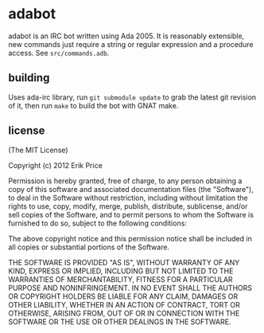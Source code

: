 # adabot

adabot is an IRC bot written using Ada 2005. It is reasonably
extensible, new commands just require a string or regular expression
and a procedure access. See `src/commands.adb`.

## building

Uses ada-irc library, run `git submodule update` to grab the latest
git revision of it, then run `make` to build the bot with GNAT make.

## license
(The MIT License)

Copyright (c) 2012 Erik Price

Permission is hereby granted, free of charge, to any person obtaining
a copy of this software and associated documentation files (the
"Software"), to deal in the Software without restriction, including
without limitation the rights to use, copy, modify, merge, publish,
distribute, sublicense, and/or sell copies of the Software, and to
permit persons to whom the Software is furnished to do so, subject to
the following conditions:

The above copyright notice and this permission notice shall be
included in all copies or substantial portions of the Software.

THE SOFTWARE IS PROVIDED "AS IS", WITHOUT WARRANTY OF ANY KIND,
EXPRESS OR IMPLIED, INCLUDING BUT NOT LIMITED TO THE WARRANTIES OF
MERCHANTABILITY, FITNESS FOR A PARTICULAR PURPOSE AND
NONINFRINGEMENT. IN NO EVENT SHALL THE AUTHORS OR COPYRIGHT HOLDERS BE
LIABLE FOR ANY CLAIM, DAMAGES OR OTHER LIABILITY, WHETHER IN AN ACTION
OF CONTRACT, TORT OR OTHERWISE, ARISING FROM, OUT OF OR IN CONNECTION
WITH THE SOFTWARE OR THE USE OR OTHER DEALINGS IN THE SOFTWARE.

